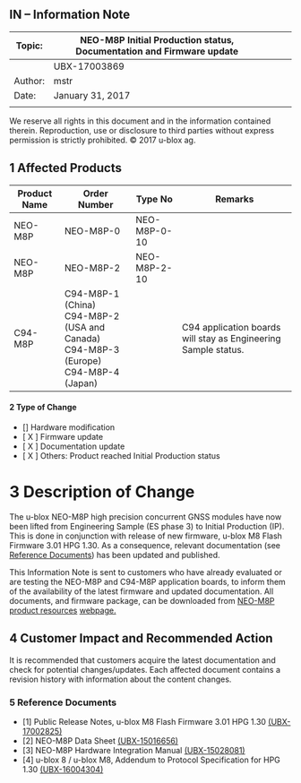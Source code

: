 

## **IN – Information Note**

| Topic:  | NEO-M8P Initial Production status, Documentation and Firmware update |  |  |  |
|---------|----------------------------------------------------------------------|--|--|--|
|         | UBX-17003869                                                         |  |  |  |
| Author: | mstr                                                                 |  |  |  |
| Date:   | January 31, 2017                                                     |  |  |  |
|         |                                                                      |  |  |  |

We reserve all rights in this document and in the information contained therein. Reproduction, use or disclosure to third parties without express permission is strictly prohibited. © 2017 u-blox ag.

## **1 Affected Products**

| Product Name | Order Number                                                                               | Type No      | Remarks                                                        |
|--------------|--------------------------------------------------------------------------------------------|--------------|----------------------------------------------------------------|
| NEO-M8P      | NEO-M8P-0                                                                                  | NEO-M8P-0-10 |                                                                |
| NEO-M8P      | NEO-M8P-2                                                                                  | NEO-M8P-2-10 |                                                                |
| C94-M8P      | C94-M8P-1 (China)<br>C94-M8P-2 (USA and Canada)<br>C94-M8P-3 (Europe)<br>C94-M8P-4 (Japan) |              | C94 application boards will stay as Engineering Sample status. |

#### **2 Type of Change**

- [] Hardware modification
- [ X ] Firmware update
- [ X ] Documentation update
- [ X ] Others: Product reached Initial Production status

# **3 Description of Change**

The u-blox NEO-M8P high precision concurrent GNSS modules have now been lifted from Engineering Sample (ES phase 3) to Initial Production (IP). This is done in conjunction with release of new firmware, u-blox M8 Flash Firmware 3.01 HPG 1.30. As a consequence, relevant documentation (see [Reference Documents](#page-0-0)) has been updated and published.

This Information Note is sent to customers who have already evaluated or are testing the NEO-M8P and C94-M8P application boards, to inform them of the availability of the latest firmware and updated documentation. All documents, and firmware package, can be downloaded from [NEO-M8P product resources](https://www.u-blox.com/en/product-resources?f%5b0%5d=field_file_products%253Afield_product_category%3A152&f%5b1%5d=property_file_product_filter%3A11095)  [webpage.](https://www.u-blox.com/en/product-resources?f%5b0%5d=field_file_products%253Afield_product_category%3A152&f%5b1%5d=property_file_product_filter%3A11095)

## **4 Customer Impact and Recommended Action**

It is recommended that customers acquire the latest documentation and check for potential changes/updates. Each affected document contains a revision history with information about the content changes.

### <span id="page-0-0"></span>**5 Reference Documents**

- [1] Public Release Notes, u-blox M8 Flash Firmware 3.01 HPG 1.30 [\(UBX-17002825\)](https://www.u-blox.com/sites/default/files/NEO-M8P-FW301-HPG130_RN_(UBX-17002825).pdf)
- [2] NEO-M8P Data Sheet [\(UBX-15016656\)](https://www.u-blox.com/sites/default/files/NEO-M8P_DataSheet_(UBX-15016656).pdf)
- [3] NEO-M8P Hardware Integration Manual [\(UBX-15028081\)](https://www.u-blox.com/sites/default/files/NEO-M8P_HardwareIntegrationManual_(UBX-15028081).pdf)
- [4] u-blox 8 / u-blox M8, Addendum to Protocol Specification for HPG 1.30 [\(UBX-16004304\)](https://www.u-blox.com/sites/default/files/Addendum-HPG130_ProtocolSpec_(UBX-16004304).pdf)